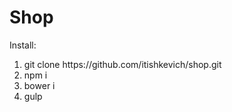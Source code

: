 # Shop
<p>Install:</p>
<ol>
	<li>git clone https://github.com/itishkevich/shop.git</li>
	<li>npm i</li>
	<li>bower i</li>
	<li>gulp</li>
</ol>
